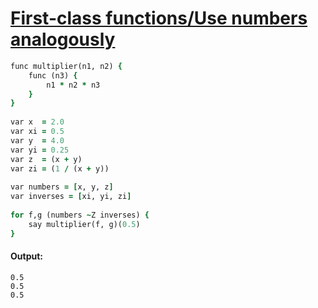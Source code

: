 [1]: https://rosettacode.org/wiki/First-class_functions/Use_numbers_analogously

# [First-class functions/Use numbers analogously][1]

```ruby
func multiplier(n1, n2) {
    func (n3) {
        n1 * n2 * n3
    }
}
 
var x  = 2.0
var xi = 0.5
var y  = 4.0
var yi = 0.25
var z  = (x + y)
var zi = (1 / (x + y))
 
var numbers = [x, y, z]
var inverses = [xi, yi, zi]
 
for f,g (numbers ~Z inverses) {
    say multiplier(f, g)(0.5)
}
```

#### Output:
```
0.5
0.5
0.5
```
